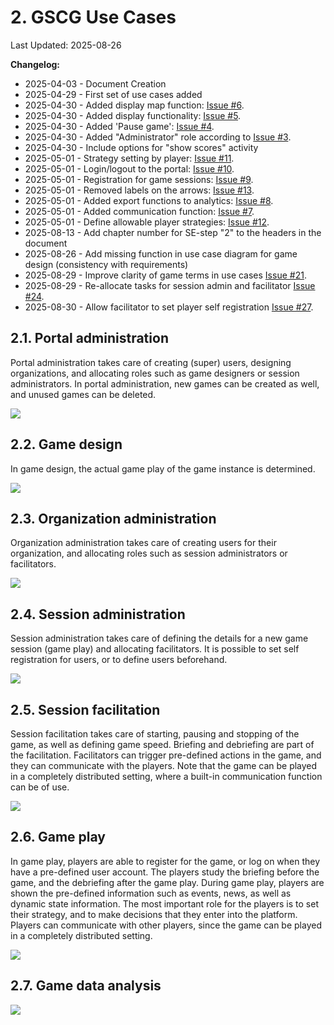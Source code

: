 # 2. GSCG Use Cases

Last Updated: 2025-08-26

__Changelog:__
 - 2025-04-03 - Document Creation
 - 2025-04-29 - First set of use cases added
 - 2025-04-30 - Added display map function: [Issue #6](https://github.com/averbraeck/gscg-design/issues/6).
 - 2025-04-30 - Added display functionality: [Issue #5](https://github.com/averbraeck/gscg-design/issues/5). 
 - 2025-04-30 - Added 'Pause game': [Issue #4](https://github.com/averbraeck/gscg-design/issues/4). 
 - 2025-04-30 - Added "Administrator" role according to [Issue #3](https://github.com/averbraeck/gscg-design/issues/3). 
 - 2025-04-30 - Include options for "show scores" activity
 - 2025-05-01 - Strategy setting by player: [Issue #11](https://github.com/averbraeck/gscg-design/issues/11).
 - 2025-05-01 - Login/logout to the portal: [Issue #10](https://github.com/averbraeck/gscg-design/issues/10).
 - 2025-05-01 - Registration for game sessions: [Issue #9](https://github.com/averbraeck/gscg-design/issues/9).
 - 2025-05-01 - Removed labels on the arrows: [Issue #13](https://github.com/averbraeck/gscg-design/issues/13).
 - 2025-05-01 - Added export functions to analytics: [Issue #8](https://github.com/averbraeck/gscg-design/issues/8).
 - 2025-05-01 - Added communication function: [Issue #7](https://github.com/averbraeck/gscg-design/issues/7).
 - 2025-05-01 - Define allowable player strategies: [Issue #12](https://github.com/averbraeck/gscg-design/issues/12).
 - 2025-08-13 - Add chapter number for SE-step "2" to the headers in the document
 - 2025-08-26 - Add missing function in use case diagram for game design (consistency with requirements)
 - 2025-08-29 - Improve clarity of game terms in use cases [Issue #21](https://github.com/averbraeck/gscg-design/issues/21).
 - 2025-08-29 - Re-allocate tasks for session admin and facilitator [Issue #24](https://github.com/averbraeck/gscg-design/issues/24).
 - 2025-08-30 - Allow facilitator to set player self registration [Issue #27](https://github.com/averbraeck/gscg-design/issues/27).
 
 
## 2.1. Portal administration
Portal administration takes care of creating (super) users, designing organizations, and allocating roles such as game designers or session administrators. In portal administration, new games can be created as well, and unused games can be deleted.

![](diagrams/portal-administration.svg)
 
 
## 2.2. Game design
In game design, the actual game play of the game instance is determined. 
 
![](diagrams/game-design.svg)


## 2.3. Organization administration
Organization administration takes care of creating users for their organization, and allocating roles such as session administrators or facilitators.

![](diagrams/organization-administration.svg)


## 2.4. Session administration
Session administration takes care of defining the details for a new game session (game play) and allocating facilitators. It is possible to set self registration for users, or to define users beforehand.

![](diagrams/session-administration.svg)


## 2.5. Session facilitation
Session facilitation takes care of starting, pausing and stopping of the game, as well as defining game speed. Briefing and debriefing are part of the facilitation. Facilitators can trigger pre-defined actions in the game, and they can communicate with the players. Note that the game can be played in a completely distributed setting, where a built-in communication function can be of use.

![](diagrams/session-facilitation.svg)


## 2.6. Game play
In game play, players are able to register for the game, or log on when they have a pre-defined user account. The players study the briefing before the game, and the debriefing after the game play. During game play, players are shown the pre-defined information such as events, news, as well as dynamic state information. The most important role for the players is to set their strategy, and to make decisions that they enter into the platform. Players can communicate with other players, since the game can be played in a completely distributed setting.

![](diagrams/game-play.svg)


## 2.7. Game data analysis

![](diagrams/game-data-analysis.svg)


